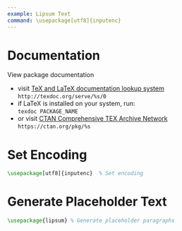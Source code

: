 ```yaml
---
example: Lipsum Text
command: \usepackage[utf8]{inputenc}
---
```


# Documentation

View package documentation
- visit [TeX and LaTeX documentation lookup system](https://texdoc.org/)  
    `http://texdoc.org/serve/%s/0`
- if LaTeX is installed on your system, run:  
    `texdoc PACKAGE_NAME`
- or visit [CTAN Comprehensive TEX Archive Network](https://ctan.org/)  
    `https://ctan.org/pkg/%s`

# Set Encoding

```latex
\usepackage[utf8]{inputenc}  % Set encoding
```

# Generate Placeholder Text

```latex
\usepackage{lipsum} % Generate placeholder paragraphs
```